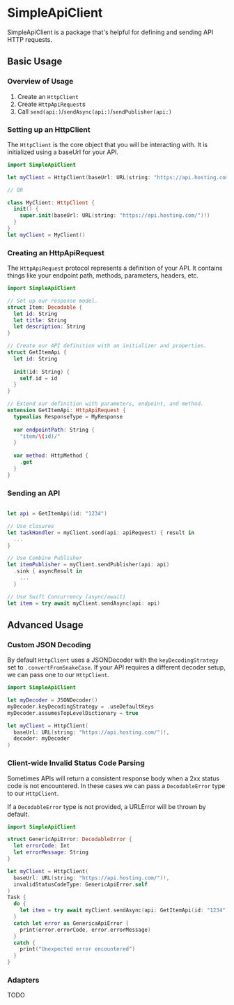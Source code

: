 # SimpleApiClient

SimpleApiClient is a package that's helpful for defining and sending API HTTP requests.  

## Basic Usage

### Overview of Usage

1. Create an `HttpClient`
2. Create `HttpApiRequest`s
3. Call `send(api:)`/`sendAsync(api:)`/`sendPublisher(api:)`

### Setting up an HttpClient

The `HttpClient` is the core object that you will be interacting with. It is initialized using a baseUrl for your API.
```swift
import SimpleApiClient

let myClient = HttpClient(baseUrl: URL(string: "https://api.hosting.com/")!)

// OR

class MyClient: HttpClient {
  init() {
    super.init(baseUrl: URL(string: "https://api.hosting.com/")!)
  }
}
let myClient = MyClient()
``` 

### Creating an HttpApiRequest

The `HttpApiRequest` protocol represents a definition of your API. It contains things like your endpoint path, methods, parameters, headers, etc.  

```swift
import SimpleApiClient

// Set up our response model.
struct Item: Decodable {
  let id: String
  let title: String
  let description: String
}

// Create our API definition with an initializer and properties.
struct GetItemApi {
  let id: String
  
  init(id: String) {
    self.id = id
  }
}

// Extend our definition with parameters, endpoint, and method.
extension GetItemApi: HttpApiRequest {
  typealias ResponseType = MyResponse
  
  var endpointPath: String {
    "item/\(id)/"
  }
  
  var method: HttpMethod {
    .get
  }
}
```

### Sending an API

```swift

let api = GetItemApi(id: "1234")

// Use closures
let taskHandler = myClient.send(api: apiRequest) { result in
  ...
}

// Use Combine Publisher
let itemPublisher = myClient.sendPublisher(api: api)
  .sink { asyncResult in
    ...
  }

// Use Swift Concurrency (async/await)
let item = try await myClient.sendAsync(api: api)
```

## Advanced Usage

### Custom JSON Decoding

By default `HttpClient` uses a JSONDecoder with the `keyDecodingStrategy` set to `.convertFromSnakeCase`. If your API requires a different decoder setup, we can pass one to our `HttpClient`.

```swift
import SimpleApiClient

let myDecoder = JSONDecoder()
myDecoder.keyDecodingStrategy = .useDefaultKeys
myDecoder.assumesTopLevelDictionary = true

let myClient = HttpClient(
  baseUrl: URL(string: "https://api.hosting.com/")!,
  decoder: myDecoder
)
```

### Client-wide Invalid Status Code Parsing 

Sometimes APIs will return a consistent response body when a 2xx status code is not encountered. In these cases we can pass a `DecodableError` type to our `HttpClient`.

If a `DecodableError` type is not provided, a URLError will be thrown by default.

```swift
import SimpleApiClient

struct GenericApiError: DecodableError {
  let errorCode: Int
  let errorMessage: String
}

let myClient = HttpClient(
  baseUrl: URL(string: "https://api.hosting.com/")!,
  invalidStatusCodeType: GenericApiError.self
)
Task {
  do {
    let item = try await myClient.sendAsync(api: GetItemApi(id: "1234"))
  }
  catch let error as GenericaApiError {
    print(error.errorCode, error.errorMessage)
  }
  catch {
    print("Unexpected error encountered")
  }
}
```

### Adapters

TODO
